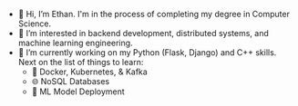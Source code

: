 - 👋 Hi, I’m Ethan. I'm in the process of completing my degree in Computer Science.
- 👀 I’m interested in backend development, distributed systems, and machine learning engineering.
- 🌱 I’m currently working on my Python (Flask, Django) and C++ skills. Next on the list of things to learn:
  - 🐳 Docker, Kubernetes, & Kafka
  - 🌐 NoSQL Databases
  - 🤖 ML Model Deployment
<!---
dethancosta/dethancosta is a ✨ special ✨ repository because its `README.md` (this file) appears on your GitHub profile.
You can click the Preview link to take a look at your changes.
--->
